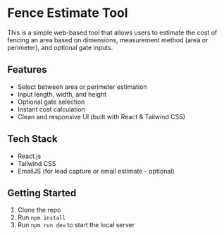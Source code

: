 # Fence Estimate Tool 

This is a simple web-based tool that allows users to estimate the cost of fencing an area based on dimensions, measurement method (area or perimeter), and optional gate inputs.

## Features

- Select between area or perimeter estimation
- Input length, width, and height
- Optional gate selection
- Instant cost calculation
- Clean and responsive UI (built with React & Tailwind CSS)

## Tech Stack

- React.js
- Tailwind CSS
- EmailJS (for lead capture or email estimate - optional)

## Getting Started

1. Clone the repo
2. Run `npm install`
3. Run `npm run dev` to start the local server
